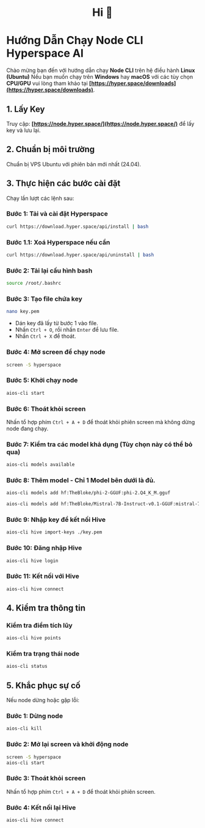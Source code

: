  <h1 align="center">Hi 👋</h1>

# Hướng Dẫn Chạy Node CLI Hyperspace AI

Chào mừng bạn đến với hướng dẫn chạy **Node CLI** trên hệ điều hành **Linux (Ubuntu)** Nếu bạn muốn chạy trên **Windows** hay **macOS** với các tùy chọn **CPU/GPU** vui lòng tham khảo tại **[https://hyper.space/downloads](https://hyper.space/downloads)**.

## 1. Lấy Key
Truy cập: **[https://node.hyper.space/](https://node.hyper.space/)** để lấy key và lưu lại.

## 2. Chuẩn bị môi trường
Chuẩn bị VPS Ubuntu với phiên bản mới nhất (24.04).

## 3. Thực hiện các bước cài đặt

Chạy lần lượt các lệnh sau:

### Bước 1: Tải và cài đặt Hyperspace
```bash
curl https://download.hyper.space/api/install | bash
```

### Bước 1.1: Xoá Hyperspace nếu cần
```bash
curl https://download.hyper.space/api/uninstall | bash
```

### Bước 2: Tải lại cấu hình bash
```bash
source /root/.bashrc
```

### Bước 3: Tạo file chứa key
```bash
nano key.pem
```
- Dán key đã lấy từ bước 1 vào file.
- Nhấn `Ctrl + O`, rồi nhấn `Enter` để lưu file.
- Nhấn `Ctrl + X` để thoát.

### Bước 4: Mở screen để chạy node
```bash
screen -S hyperspace
```

### Bước 5: Khởi chạy node
```bash
aios-cli start
```

### Bước 6: Thoát khỏi screen
Nhấn tổ hợp phím `Ctrl + A + D` để thoát khỏi phiên screen mà không dừng node đang chạy.

### Bước 7: Kiểm tra các model khả dụng (Tùy chọn này có thể bỏ qua)
```bash
aios-cli models available
```

### Bước 8: Thêm model - Chỉ 1 Model bên dưới là đủ.
```bash
aios-cli models add hf:TheBloke/phi-2-GGUF:phi-2.Q4_K_M.gguf
```

```bash
aios-cli models add hf:TheBloke/Mistral-7B-Instruct-v0.1-GGUF:mistral-7b-instruct-v0.1.Q4_K_S.gguf
```

### Bước 9: Nhập key để kết nối Hive
```bash
aios-cli hive import-keys ./key.pem
```

### Bước 10: Đăng nhập Hive
```bash
aios-cli hive login
```

### Bước 11: Kết nối với Hive
```bash
aios-cli hive connect
```

## 4. Kiểm tra thông tin

### Kiểm tra điểm tích lũy
```bash
aios-cli hive points
```

### Kiểm tra trạng thái node
```bash
aios-cli status
```

## 5. Khắc phục sự cố

Nếu node dừng hoặc gặp lỗi:

### Bước 1: Dừng node
```bash
aios-cli kill
```

### Bước 2: Mở lại screen và khởi động node
```bash
screen -S hyperspace
aios-cli start
```

### Bước 3: Thoát khỏi screen
Nhấn tổ hợp phím `Ctrl + A + D` để thoát khỏi phiên screen.

### Bước 4: Kết nối lại Hive
```bash
aios-cli hive connect
```
